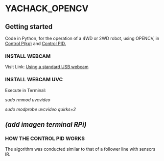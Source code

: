 # YACHACK_OPENCV

## Getting started

Code in Python, for the operation of a 4WD or 2WD robot, using OPENCV, in [Control P(kp)](https://github.com/BrianBot24/YACHACK_OPENCV/blob/main/Kp_line.py) and [Control PID.](https://github.com/BrianBot24/YACHACK_OPENCV/blob/main/Line_Follower.py)

### INSTALL WEBCAM
Visit Link: [Using a standard USB webcam](https://www.raspberrypi.org/documentation/usage/webcams/)

### INSTALL WEBCAM UVC
Execute in Terminal:

_sudo rmmod uvcvideo_

_sudo modprobe uvcvideo quirks=2_

## _(add imagen terminal RPi)_

### HOW THE CONTROL PID WORKS

The algorithm was conducted similar to that of a follower line with sensors IR.

